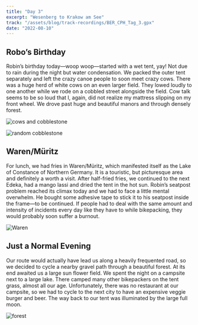 ```yaml
---
title: "Day 3"
excerpt: "Wesenberg to Krakow am See"
track: "/assets/blog/track-recordings/BER_CPH_Tag_3.gpx"
date: "2022-08-10"
---
```


## Robo’s Birthday 
Robin’s birthday today—woop woop—started with a wet tent, yay! Not due to rain during the night but water condensation. We packed the outer tent separately and left the crazy canoe people to soon meet crazy cows. There was a huge herd of white cows on an even larger field. They lowed loudly to one another while we rode on a cobbled street alongside the field. Cow talk seems to be so loud that I, again, did not realize my mattress slipping on my front wheel. We drove past huge and beautiful manors and through densely forest. 

![cows and cobblestone]($BASEPATH/assets/blog/images/day3_cows-and-cobblestone.jpg)

![random cobblestone]($BASEPATH/assets/blog/images/day3_random-cobblestone.jpg)

## Waren/Müritz
For lunch, we had fries in Waren/Müritz, which manifested itself as the Lake of Constance of Northern Germany. It is a touristic, but picturesque area and definitely a worth a visit. After half-fried fries, we continued to the next Edeka, had a mango lassi and dried the tent in the hot sun. Robin’s seatpost problem reached its climax today and we had to face a little mental overwhelm. He bought some adhesive tape to stick it to his seatpost inside the frame—to be continued. If people had to deal with the same amount and intensity of incidents every day like they have to while bikepacking, they would probably soon suffer a burnout. 

![Waren]($BASEPATH/assets/blog/images/day3_Waren-Müritz.jpg)

## Just a Normal Evening
Our route would actually have lead us along a heavily frequented road, so we decided to cycle a nearby gravel path through a beautiful forest. At its end awaited us a large sun flower field. We spent the night on a campsite next to a large lake. There camped many other bikepackers on the tent grass, almost all our age. Unfortunately, there was no restaurant at our campsite, so we had to cycle to the next city to have an expensive veggie burger and beer. The way back to our tent was illuminated by the large full moon. 

![forest]($BASEPATH/assets/blog/images/day3_forest.jpg)
